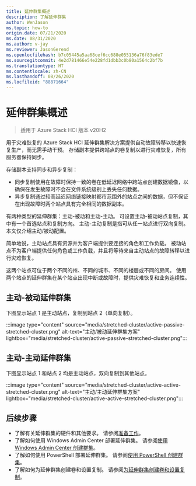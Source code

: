 ```yaml
---
title: 延伸群集概述
description: 了解延伸群集
author: WenJason
ms.topic: how-to
origin.date: 07/21/2020
ms.date: 08/31/2020
ms.author: v-jay
ms.reviewer: JasonGerend
ms.openlocfilehash: b7c05445a5aa68cef6cc688e055136a76f83ede7
ms.sourcegitcommit: 4e2d781466e54e228fd1dbb3c0b80a1564c2bf7b
ms.translationtype: HT
ms.contentlocale: zh-CN
ms.lasthandoff: 08/26/2020
ms.locfileid: "88871664"
---
```

# <a name="stretched-clusters-overview"></a>延伸群集概述

> 适用于 Azure Stack HCI 版本 v20H2

用于灾难恢复的 Azure Stack HCI 延伸群集解决方案提供自动故障转移以快速恢复生产，而无需手动干预。 存储副本提供跨站点的卷复制以进行灾难恢复，所有服务器保持同步。

存储副本支持同步和异步复制：

- 同步复制使用在故障时保持一致的卷在低延迟网络中跨站点创建数据镜像，以确保在发生故障时不会在文件系统级别上丢失任何数据。
- 异步复制通过较高延迟网络链接映射都市范围外的站点之间的数据，但不保证在出现故障时两个站点具有完全相同的数据副本。

有两种类型的延伸群集：主动-被动和主动-主动。 可设置主动-被动站点复制，其中有一个首选站点和复制方向。 主动-主动复制是指可从任一站点进行双向复制。 本文仅介绍主动/被动配置。

简单地说，主动站点具有资源并为客户端提供要连接的角色和工作负载。 被动站点不为客户端提供任何角色或工作负载，并且将等待来自主动站点的故障转移以进行灾难恢复。

这两个站点可位于两个不同的州、不同的城市、不同的楼层或不同的房间。 使用两个站点的延伸群集在某个站点出现中断或故障时，提供灾难恢复和业务连续性。

## <a name="active-passive-stretched-cluster"></a>主动-被动延伸群集

下图显示站点 1 是主动站点，复制到站点 2（单向复制）。

:::image type="content" source="media/stretched-cluster/active-passive-stretched-cluster.png" alt-text="主动/被动延伸群集方案"  lightbox="media/stretched-cluster/active-passive-stretched-cluster.png":::

## <a name="active-active-stretched-cluster"></a>主动-主动延伸群集

下图显示站点 1 和站点 2 均是主动站点，双向复制到其他站点。

:::image type="content" source="media/stretched-cluster/active-active-stretched-cluster.png" alt-text="主动/主动延伸群集方案" lightbox="media/stretched-cluster/active-active-stretched-cluster.png":::

## <a name="next-steps"></a>后续步骤

- 了解有关延伸群集的硬件和其他要求。 请参阅[准备工作](../deploy/before-you-start.md)。
- 了解如何使用 Windows Admin Center 部署延伸群集。 请参阅[使用 Windows Admin Center 创建群集](../deploy/create-cluster.md)。
- 了解如何使用 PowerShell 部署延伸群集。 请参阅[使用 PowerShell 创建群集](../deploy/create-cluster-powershell.md)。
- 了解如何为延伸群集创建卷和设置复制。 请参阅[为延伸群集创建卷和设置复制](../manage/create-stretched-volumes.md)。
